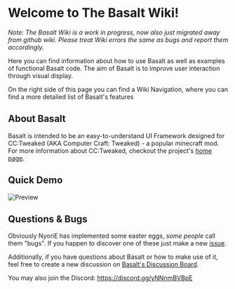 # Welcome to The Basalt Wiki!
*Note: The Basalt Wiki is a work in progress, now also just migrated away from github wiki. Please treat Wiki errors the same as bugs and report them accordingly.*

Here you can find information about how to use Basalt as well as examples of functional Basalt code. The aim of Basalt is to improve user interaction through visual display.

On the right side of this page you can find a Wiki Navigation, where you can find a more detailed list of Basalt's features

## About Basalt

Basalt is intended to be an easy-to-understand UI Framework designed for CC:Tweaked (AKA Computer Craft: Tweaked) - a popular minecraft mod. For more information about CC:Tweaked, checkout the project's <a href="https://tweaked.cc/">home page</a>.

## Quick Demo
![Preview](https://media0.giphy.com/media/fvmNPshXKeU7FFA9iA/giphy.gif)

## Questions & Bugs

Obviously NyoriE has implemented some easter eggs, _some people_ call them "bugs". If you happen to discover one of these just make a new <a href="https://github.com/Pyroxenium/Basalt/issues">issue</a>.

Additionally, if you have questions about Basalt or how to make use of it, feel free to create a new discussion on <a href="https://github.com/Pyroxenium/Basalt/discussions">Basalt's Discussion Board</a>.

You may also join the Discord: https://discord.gg/yNNnmBVBpE